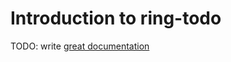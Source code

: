 # Introduction to ring-todo

TODO: write [great documentation](http://jacobian.org/writing/what-to-write/)
